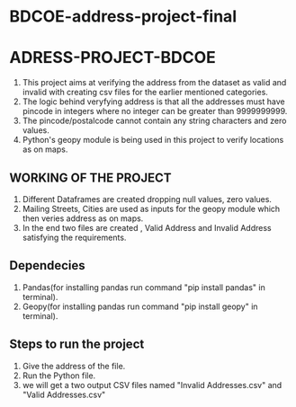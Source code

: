 # BDCOE-address-project-final
# ADRESS-PROJECT-BDCOE

1. This project aims at verifying the address from the dataset as valid and invalid with creating csv files for the earlier mentioned categories.
2. The logic behind veryfying address is that all the addresses must have pincode in integers where no integer can be greater than 9999999999. 
3. The pincode/postalcode cannot contain any string characters and zero values.
4. Python's geopy module is being used in this project to verify locations as on maps. 


## WORKING OF THE PROJECT 

1. Different Dataframes are created dropping null values, zero values. 
2. Mailing Streets, Cities are used as inputs for the geopy module which then veries address as on maps. 
3. In the end two files are created , Valid Address and Invalid Address satisfying the requirements. 

## Dependecies 

1. Pandas(for installing pandas run command "pip install pandas" in terminal).
2. Geopy(for installing pandas run command "pip install geopy" in terminal).
 
 ## Steps to run the project
 
 1. Give the address of the file.
 2. Run the Python file.
 3. we will get a two output CSV files named "Invalid Addresses.csv" and "Valid Addresses.csv"

